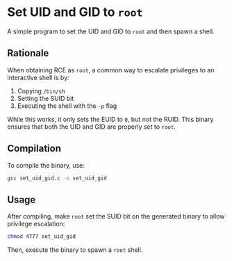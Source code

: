 # Set UID and GID to `root`  

A simple program to set the UID and GID to `root` and then spawn a shell.  

## Rationale  

When obtaining RCE as `root`, a common way to escalate privileges to an interactive shell is by:  

1. Copying `/bin/sh`  
2. Setting the SUID bit  
3. Executing the shell with the `-p` flag  

While this works, it only sets the EUID to `0`, but not the RUID. This binary ensures that both the UID and GID are properly set to `root`.  

## Compilation  

To compile the binary, use:  

```sh
gcc set_uid_gid.c -o set_uid_gid
```

## Usage  

After compiling, make `root` set the SUID bit on the generated binary to allow privilege escalation:  

```sh
chmod 4777 set_uid_gid
```

Then, execute the binary to spawn a `root` shell.  
